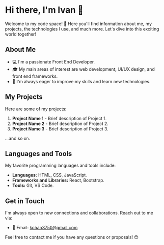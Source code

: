 # Hi there, I'm Ivan 👋

Welcome to my code space! 🚀 Here you'll find information about me, my projects, the technologies I use, and much more. Let's dive into this exciting world together!

## About Me

- 💻 I'm a passionate Front End Developer.
- 🎓 My main areas of interest are web development, UI/UX design, and front end frameworks.
- 🌱 I'm always eager to improve my skills and learn new technologies.

## My Projects

Here are some of my projects:

1. **Project Name 1** - Brief description of Project 1.
2. **Project Name 2** - Brief description of Project 2.
3. **Project Name 3** - Brief description of Project 3.

...and so on.

## Languages and Tools

My favorite programming languages and tools include:

- **Languages:** HTML, CSS, JavaScript.
- **Frameworks and Libraries:** React, Bootstrap.
- **Tools:** Git, VS Code.

## Get in Touch

I'm always open to new connections and collaborations. Reach out to me via:

- 📧 Email: [kohan3750@gmail.com](mailto:kohan3750@gmail.com)

Feel free to contact me if you have any questions or proposals! 😊
